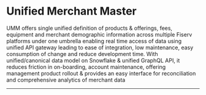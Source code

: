 # Unified Merchant Master

UMM offers single unified definition of products & offerings, fees, equipment and merchant demographic information across multiple Fiserv platforms under one umbrella enabling real time access of data using unified API gateway leading to ease of integration, low maintenance, easy consumption of change and reduce development time. With unified/canonical data model on Snowflake & unified GraphQL API, it reduces friction in on-boarding, account maintenance, offering management product rollout & provides an easy interface for reconciliation and comprehensive analytics of merchant data
___
